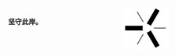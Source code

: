 <div align=center>
  <picture>
    <source media="(prefers-color-scheme: dark)" srcset="/artwork/logo/KrLite-Light.png?raw=true" />
    <img align=right height=88 src="/artwork/logo/KrLite-Dark.png?raw=true" />
  </picture>
  <h3><br /><code>&nbsp;坚守此岸。</code></ h3>
</div>
